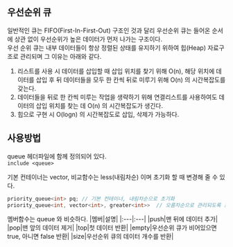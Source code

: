 ## 우선순위 큐  
일반적인 큐는 FIFO(First-In-First-Out) 구조인 것과 달리 우선순위 큐는 들어온 순서에 상관 없이 우선순위가 높은 데이터가 먼저 나가는 구조이다.  
우선 순위 큐는 내부 데이터들이 항상 정렬된 상태를 유지하기 위하여 힙(Heap) 자료구조로 관리되며 그 이유는 아래와 같다.  
1. 리스트를 사용 시 데이터를 삽입할 때 삽입 위치를 찾기 위해 O(n), 해당 위치에 데이터를 삽입 후 뒤 데이터들을 모두 한 칸씩 뒤로 미루기 위해 O(n) 의 시간복잡도를 갖는다.
2. 데이터들을 뒤로 한 칸씩 미루는 작업을 생략하기 위해 연결리스트를 사용하여도 데이터의 삽입 위치를 찾는 데 O(n) 의 시간복잡도가 생긴다.
3. 힙으로 구현 시 O(logn) 의 시간복잡도로 삽입, 삭제가 가능하다.  


## 사용방법  
queue 헤더파일에 함께 정의되어 있다.  
`include <queue>`

기본 컨테이너는 vector, 비교함수는 less(내림차순) 이며 초기화 할 때 변경해 줄 수 있다.  
```c++
priority_queue<int> pq; // 기본 컨테이너, 내림차순으로 초기화  
priority_queue<int, vector<int>, greater<int>>  // 오름차순으로 관리되도록 초기화  
```

멤버함수는 queue 와 비슷하다.
|멤버|설명|
|:---|:---|
|push|맨 뒤에 데이터 추가|
|pop|맨 앞의 데이터 제거|
|top|첫 데이터 반환|
|empty|우선순위 큐가 비어있으면 true, 아니면 false 반환|
|size|우선순위 큐의 데이터 개수를 반환|
